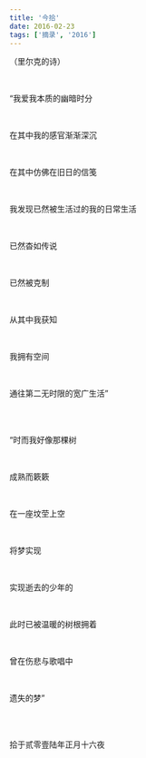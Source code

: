 ```yaml
---
title: '今拾'
date: 2016-02-23
tags: ['摘录', '2016']
---
```


（里尔克的诗）

<br/>

“我爱我本质的幽暗时分

<br/>

在其中我的感官渐渐深沉

<br/>

在其中仿佛在旧日的信笺

<br/>

我发现已然被生活过的我的日常生活

<br/>

已然杳如传说

<br/>

已然被克制

<br/>

从其中我获知

<br/>

我拥有空间

<br/>

通往第二无时限的宽广生活”

<br/>

<br/>

“时而我好像那棵树

<br/>

成熟而簌簌

<br/>

在一座坟茔上空

<br/>

将梦实现

<br/>

实现逝去的少年的

<br/>

此时已被温暖的树根拥着

<br/>

曾在伤悲与歌唱中

<br/>

遗失的梦”

<br/>

<br/>

拾于贰零壹陆年正月十六夜

<br/>
